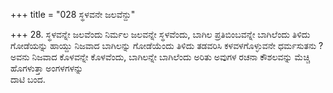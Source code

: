 +++
title = "028 ಸ್ಥಳವನೇ ಜಲವೆನ್ದು"

+++
28. ಸ್ಥಳವನ್ನೇ ಜಲವೆಂದು ನಿರ್ಮಲ ಜಲವನ್ನೇ ಸ್ಥಳವೆಂದು, ಬಾಗಿಲ ಪ್ರತಿಬಿಂಬವನ್ನೇ ಬಾಗಿಲೆಂದು ತಿಳಿದು ಗೋಡೆಯನ್ನು ಹಾಯ್ದು ನಿಜವಾದ ಬಾಗಿಲನ್ನು ಗೋಡೆಯೆಂದು ತಿಳಿದು ತಡವರಿಸಿ ಕಳವಳಗೊಳ್ಳುವನೇ ಧರ್ಮಸುತನು ? ಅವನು ನಿಜವಾದ ಕೊಳವನ್ನೇ ಕೊಳವೆಂದು, ಬಾಗಿಲನ್ನೇ ಬಾಗಿಲೆಂದು ಅರಿತು ಅವುಗಳ ರಚನಾ ಕೌಶಲವನ್ನು ಮೆಚ್ಚಿ ಹೊಗಳುತ್ತಾ ಅಂಗಳಗಳನ್ನು   
ದಾಟಿ ಬಂದ.